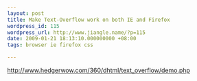 ```yaml
---
layout: post
title: Make Text-Overflow work on both IE and Firefox
wordpress_id: 115
wordpress_url: http://www.jiangle.name/?p=115
date: 2009-01-21 18:13:10.000000000 +08:00
tags: browser ie firefox css

---
```

http://www.hedgerwow.com/360/dhtml/text_overflow/demo.php
